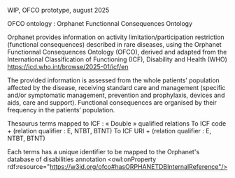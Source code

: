 WIP, OFCO prototype, august 2025

OFCO ontology : Orphanet Functionnal Consequences Ontology

Orphanet provides information on activity limitation/participation restriction (functional consequences) described in rare diseases, using the Orphanet Functionnal Consequences Ontology (OFCO), derived and adapted from the International Classification of Functioning (ICF), Disability and Health (WHO) https://icd.who.int/browse/2025-01/icf/en

The provided information is assessed from the whole patients’ population affected by the disease, receiving standard care and management (specific and/or symptomatic management, prevention and prophylaxis, devices and aids, care and support). Functional consequences are organised by their frequency in the patients’ population. 

Thesaurus terms mapped to ICF : « Double » qualified relations
To ICF code + (relation qualifier : E, NTBT, BTNT)
To ICF URI +  (relation qualifier : E, NTBT, BTNT)

Each terms has a unique identifier to be mapped to the Orphanet's database of disabilities annotation <owl:onProperty rdf:resource="https://w3id.org/ofco#hasORPHANETDBInternalReference"/>
